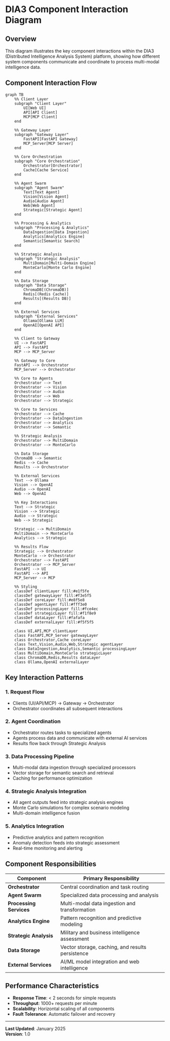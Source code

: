 # DIA3 Component Interaction Diagram

## Overview

This diagram illustrates the key component interactions within the DIA3 (Distributed Intelligence Analysis System) platform, showing how different system components communicate and coordinate to process multi-modal intelligence data.

## Component Interaction Flow

```mermaid
graph TB
    %% Client Layer
    subgraph "Client Layer"
        UI[Web UI]
        API[API Client]
        MCP[MCP Client]
    end
    
    %% Gateway Layer
    subgraph "Gateway Layer"
        FastAPI[FastAPI Gateway]
        MCP_Server[MCP Server]
    end
    
    %% Core Orchestration
    subgraph "Core Orchestration"
        Orchestrator[Orchestrator]
        Cache[Cache Service]
    end
    
    %% Agent Swarm
    subgraph "Agent Swarm"
        Text[Text Agent]
        Vision[Vision Agent]
        Audio[Audio Agent]
        Web[Web Agent]
        Strategic[Strategic Agent]
    end
    
    %% Processing & Analytics
    subgraph "Processing & Analytics"
        DataIngestion[Data Ingestion]
        Analytics[Analytics Engine]
        Semantic[Semantic Search]
    end
    
    %% Strategic Analysis
    subgraph "Strategic Analysis"
        MultiDomain[Multi-Domain Engine]
        MonteCarlo[Monte Carlo Engine]
    end
    
    %% Data Storage
    subgraph "Data Storage"
        ChromaDB[(ChromaDB)]
        Redis[(Redis Cache)]
        Results[(Results DB)]
    end
    
    %% External Services
    subgraph "External Services"
        Ollama[Ollama LLM]
        OpenAI[OpenAI API]
    end
    
    %% Client to Gateway
    UI --> FastAPI
    API --> FastAPI
    MCP --> MCP_Server
    
    %% Gateway to Core
    FastAPI --> Orchestrator
    MCP_Server --> Orchestrator
    
    %% Core to Agents
    Orchestrator --> Text
    Orchestrator --> Vision
    Orchestrator --> Audio
    Orchestrator --> Web
    Orchestrator --> Strategic
    
    %% Core to Services
    Orchestrator --> Cache
    Orchestrator --> DataIngestion
    Orchestrator --> Analytics
    Orchestrator --> Semantic
    
    %% Strategic Analysis
    Orchestrator --> MultiDomain
    Orchestrator --> MonteCarlo
    
    %% Data Storage
    ChromaDB --> Semantic
    Redis --> Cache
    Results --> Orchestrator
    
    %% External Services
    Text --> Ollama
    Vision --> OpenAI
    Audio --> OpenAI
    Web --> OpenAI
    
    %% Key Interactions
    Text --> Strategic
    Vision --> Strategic
    Audio --> Strategic
    Web --> Strategic
    
    Strategic --> MultiDomain
    MultiDomain --> MonteCarlo
    Analytics --> Strategic
    
    %% Results Flow
    Strategic --> Orchestrator
    MonteCarlo --> Orchestrator
    Orchestrator --> FastAPI
    Orchestrator --> MCP_Server
    FastAPI --> UI
    FastAPI --> API
    MCP_Server --> MCP
    
    %% Styling
    classDef clientLayer fill:#e1f5fe
    classDef gatewayLayer fill:#f3e5f5
    classDef coreLayer fill:#e8f5e8
    classDef agentLayer fill:#fff3e0
    classDef processingLayer fill:#fce4ec
    classDef strategicLayer fill:#f1f8e9
    classDef dataLayer fill:#fafafa
    classDef externalLayer fill:#f5f5f5
    
    class UI,API,MCP clientLayer
    class FastAPI,MCP_Server gatewayLayer
    class Orchestrator,Cache coreLayer
    class Text,Vision,Audio,Web,Strategic agentLayer
    class DataIngestion,Analytics,Semantic processingLayer
    class MultiDomain,MonteCarlo strategicLayer
    class ChromaDB,Redis,Results dataLayer
    class Ollama,OpenAI externalLayer
```

## Key Interaction Patterns

### 1. **Request Flow**
- Clients (UI/API/MCP) → Gateway → Orchestrator
- Orchestrator coordinates all subsequent interactions

### 2. **Agent Coordination**
- Orchestrator routes tasks to specialized agents
- Agents process data and communicate with external AI services
- Results flow back through Strategic Analysis

### 3. **Data Processing Pipeline**
- Multi-modal data ingestion through specialized processors
- Vector storage for semantic search and retrieval
- Caching for performance optimization

### 4. **Strategic Analysis Integration**
- All agent outputs feed into strategic analysis engines
- Monte Carlo simulations for complex scenario modeling
- Multi-domain intelligence fusion

### 5. **Analytics Integration**
- Predictive analytics and pattern recognition
- Anomaly detection feeds into strategic assessment
- Real-time monitoring and alerting

## Component Responsibilities

| Component | Primary Responsibility |
|-----------|----------------------|
| **Orchestrator** | Central coordination and task routing |
| **Agent Swarm** | Specialized data processing and analysis |
| **Processing Services** | Multi-modal data ingestion and transformation |
| **Analytics Engine** | Pattern recognition and predictive modeling |
| **Strategic Analysis** | Military and business intelligence assessment |
| **Data Storage** | Vector storage, caching, and results persistence |
| **External Services** | AI/ML model integration and web intelligence |

## Performance Characteristics

- **Response Time**: < 2 seconds for simple requests
- **Throughput**: 1000+ requests per minute
- **Scalability**: Horizontal scaling of all components
- **Fault Tolerance**: Automatic failover and recovery

---

**Last Updated**: January 2025  
**Version**: 1.0


